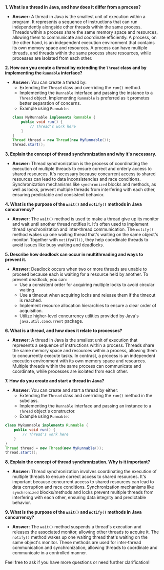 

**1. What is a thread in Java, and how does it differ from a process?**
- **Answer:** A thread in Java is the smallest unit of execution within a program. It represents a sequence of instructions that can run independently alongside other threads within the same process. Threads within a process share the same memory space and resources, allowing them to communicate and coordinate efficiently. A process, on the other hand, is an independent execution environment that contains its own memory space and resources. A process can have multiple threads, and threads within the same process share resources, while processes are isolated from each other.

**2. How can you create a thread by extending the `Thread` class and by implementing the `Runnable` interface?**
- **Answer:** You can create a thread by:
     - Extending the `Thread` class and overriding the `run()` method.
     - Implementing the `Runnable` interface and passing the instance to a `Thread` object. Implementing `Runnable` is preferred as it promotes better separation of concerns.
     - Example using `Runnable`:
   ```java
   class MyRunnable implements Runnable {
       public void run() {
           // Thread's work here
       }
   }
   Thread thread = new Thread(new MyRunnable());
   thread.start();
   ```

**3. Explain the concept of thread synchronization and why it's necessary.**
   - **Answer:** Thread synchronization is the process of coordinating the execution of multiple threads to ensure correct and orderly access to shared resources. It's necessary because concurrent access to shared resources can lead to data inconsistencies and race conditions. Synchronization mechanisms like `synchronized` blocks and methods, as well as locks, prevent multiple threads from interfering with each other, ensuring predictable and consistent behavior.

**4. What is the purpose of the `wait()` and `notify()` methods in Java concurrency?**
   - **Answer:** The `wait()` method is used to make a thread give up its monitor and wait until another thread notifies it. It's often used to implement thread synchronization and inter-thread communication. The `notify()` method wakes up one waiting thread that's waiting on the same object's monitor. Together with `notifyAll()`, they help coordinate threads to avoid issues like busy waiting and deadlocks.

**5. Describe how deadlock can occur in multithreading and ways to prevent it.**
- **Answer:** Deadlock occurs when two or more threads are unable to proceed because each is waiting for a resource held by another. To prevent deadlock, you can:
     - Use a consistent order for acquiring multiple locks to avoid circular waiting.
     - Use a timeout when acquiring locks and release them if the timeout is reached.
     - Implement resource allocation hierarchies to ensure a clear order of acquisition.
     - Utilize higher-level concurrency utilities provided by Java's `java.util.concurrent` package.

**6. What is a thread, and how does it relate to processes?**
   - **Answer:** A thread in Java is the smallest unit of execution that represents a sequence of instructions within a process. Threads share the same memory space and resources within a process, allowing them to concurrently execute tasks. In contrast, a process is an independent execution environment with its own memory space and resources. Multiple threads within the same process can communicate and coordinate, while processes are isolated from each other.

**7. How do you create and start a thread in Java?**
   - **Answer:** You can create and start a thread by either:
     - Extending the `Thread` class and overriding the `run()` method in the subclass.
     - Implementing the `Runnable` interface and passing an instance to a `Thread` object's constructor.
     - Example using `Runnable`:
   ```java
   class MyRunnable implements Runnable {
       public void run() {
           // Thread's work here
       }
   }
   Thread thread = new Thread(new MyRunnable());
   thread.start();
   ```

**8. Explain the concept of thread synchronization. Why is it important?**
   - **Answer:** Thread synchronization involves coordinating the execution of multiple threads to ensure correct access to shared resources. It's important because concurrent access to shared resources can lead to data corruption and race conditions. Synchronization mechanisms like `synchronized` blocks/methods and locks prevent multiple threads from interfering with each other, ensuring data integrity and predictable behavior.

**9. What is the purpose of the `wait()` and `notify()` methods in Java concurrency?**
   - **Answer:** The `wait()` method suspends a thread's execution and releases the associated monitor, allowing other threads to acquire it. The `notify()` method wakes up one waiting thread that's waiting on the same object's monitor. These methods are used for inter-thread communication and synchronization, allowing threads to coordinate and communicate in a controlled manner.

Feel free to ask if you have more questions or need further clarification!